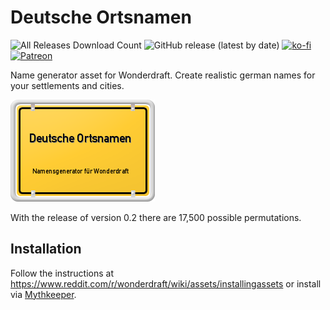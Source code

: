 # Deutsche Ortsnamen

![All Releases Download Count](https://img.shields.io/github/downloads/marcstraube/wonderdraft-deutsche-ortsnamen/total?label=Downloads%20%28all%29&style=for-the-badge)
![GitHub release (latest by date)](https://img.shields.io/github/v/release/marcstraube/wonderdraft-deutsche-ortsnamen?label=Latest%20Release&prefix=v&query=$.version&colorB=red&style=for-the-badge)
[![ko-fi](https://img.shields.io/badge/Ko--fi-F16061?style=for-the-badge&logo=ko-fi&logoColor=white)](https://ko-fi.com/J3J1FVK91)
[![Patreon](https://img.shields.io/badge/Patreon-F96854?style=for-the-badge&logo=patreon&logoColor=white)](https://www.patreon.com/NerdyByNatureDev)

Name generator asset for Wonderdraft. Create realistic german names for your
settlements and cities.

![Deutsche Ortsnamen Namensgenerator für Wonderdraft](metafiles/preview.png "'Deutsche Ortsnamen Namensgenerator für Wonderdraft' by strassenweb.de licensed under CC BY 3.0")

With the release of version 0.2 there are 17,500 possible permutations.


## Installation

Follow the instructions at https://www.reddit.com/r/wonderdraft/wiki/assets/installingassets
or install via [Mythkeeper](https://cartographyassets.com/mythkeeper/).
